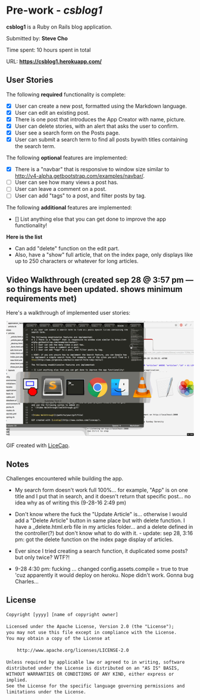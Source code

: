 # Pre-work - *csblog1*

**csblog1** is a Ruby on Rails blog application.

Submitted by: **Steve Cho**

Time spent: 10 hours spent in total

URL: **https://csblog1.herokuapp.com/**

## User Stories

The following **required** functionality is complete:

* [X] User can create a new post, formatted using the Markdown language.
* [x] User can edit an existing post.
* [x] There is one post that introduces the App Creator with name, picture.
* [x] User can delete stories, with an alert that asks the user to confirm.
* [x] User see a search form on the Posts page.
* [x] User can submit a search term to find all posts bywith titles containing the search term.

The following **optional** features are implemented:
* [X] There is a "navbar" that is responsive to window size similar to http://v4-alpha.getbootstrap.com/examples/navbar/. 
* [ ] User can see how many views a post has. 
* [ ] User can leave a comment on a post.
* [ ] User can add "tags" to a post, and filter posts by tag. 

The following **additional** features are implemented:

- [] List anything else that you can get done to improve the app functionality!

**Here is the list**
- Can add "delete" function on the edit part. 
- Also, have a "show" full article, that on the index page, only displays like up to 250 characters or whatever for long articles. 



## Video Walkthrough (created sep 28 @ 3:57 pm — so things have been updated. shows minimum requirements met)

Here's a walkthrough of implemented user stories:

![Video Walkthrough](walkthrough.gif)

GIF created with [LiceCap](http://www.cockos.com/licecap/).

## Notes

Challenges encountered while building the app.

- My search form doesn't work full 100%... for example, "App" is on one title and I put that in search, and it doesn't return that specific post... no idea why as of writing this (9-28-16 2:49 pm)

- Don't know where the fuck the "Update Article" is... otherwise I would add a "Delete Article" button in same place but with delete function. I have a _delete.html.erb file in my articles folder... and a delete defined in the controller(?) but don't know what to do with it.  - update: sep 28, 3:16 pm: got the delete function on the index page display of articles. 

- Ever since I tried creating a search function, it duplicated some posts? but only twice? WTF?!

- 9-28 4:30 pm: fucking ... changed   config.assets.compile = true  to true 'cuz apparently it would deploy on heroku. Nope didn't work. Gonna bug Charles...

## License

    Copyright [yyyy] [name of copyright owner]

    Licensed under the Apache License, Version 2.0 (the "License");
    you may not use this file except in compliance with the License.
    You may obtain a copy of the License at

        http://www.apache.org/licenses/LICENSE-2.0

    Unless required by applicable law or agreed to in writing, software
    distributed under the License is distributed on an "AS IS" BASIS,
    WITHOUT WARRANTIES OR CONDITIONS OF ANY KIND, either express or implied.
    See the License for the specific language governing permissions and
    limitations under the License.